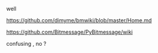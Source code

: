 well

https://github.com/dimyme/bmwiki/blob/master/Home.md

https://github.com/Bitmessage/PyBitmessage/wiki

confusing , no ?
